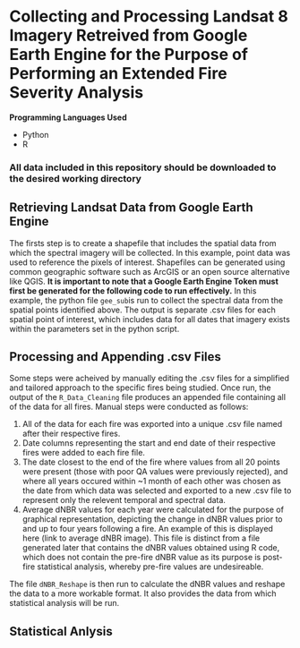 # Collecting and Processing Landsat 8 Imagery Retreived from Google Earth Engine for the Purpose of Performing an Extended Fire Severity Analysis

**Programming Languages Used**
- Python
- R

### All data included in this repository should be downloaded to the desired working directory

## Retrieving Landsat Data from Google Earth Engine
The firsts step is to create a shapefile that includes the spatial data from which the spectral imagery will be collected. In this example, point data was used to reference the pixels of interest. Shapefiles can be generated using common geographic software such as ArcGIS or an open source alternative like QGIS. **It is important to note that a Google Earth Engine Token must first be generated for the following code to run effectively.**
In this example, the python file `gee_sub`is run to collect the spectral data from the spatial points identified above. 
The output is separate .csv files for each spatial point of interest, which includes data for all dates that imagery exists within the parameters set in the python script.

## Processing and Appending .csv Files
Some steps were acheived by manually editing the .csv files for a simplified and tailored approach to the specific fires being studied. 
Once run, the output of the `R_Data_Cleaning` file produces an appended file containing all of the data for all fires. 
Manual steps were conducted as follows:
  1. All of the data for each fire was exported into a unique .csv file named after their respective fires. 
  2. Date columns representing the start and end date of their respective fires were added to each fire file.
  3. The date closest to the end of the fire where values from all 20 points were present (those with poor QA values were previously rejected), and where all years occured within ~1 month of each other was chosen as the date from which data was selected and exported to a new .csv file to represent only the relevent temporal and spectral data.
  4. Average dNBR values for each year were calculated for the purpose of graphical representation, depicting the change in dNBR values prior to and up to four years following a fire. An example of this is displayed here (link to average dNBR image). This file is distinct from a file generated later that contains the dNBR values obtained using R code, which does not contain the pre-fire dNBR value as its purpose is post-fire statistical analysis, whereby pre-fire values are undesireable. 

The file `dNBR_Reshape` is then run to calculate the dNBR values and reshape the data to a more workable format. It also provides the data from which statistical analysis will be run. 

## Statistical Anlysis
